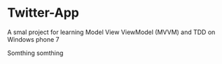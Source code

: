 # Twitter-App
A smal project for learning  Model View ViewModel (MVVM) and TDD on Windows phone 7 


Somthing somthing

